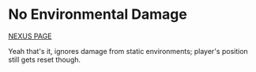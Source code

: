 # No Environmental Damage

[NEXUS PAGE](TODO)

Yeah that's it, ignores damage from static environments; player's position still gets reset though.